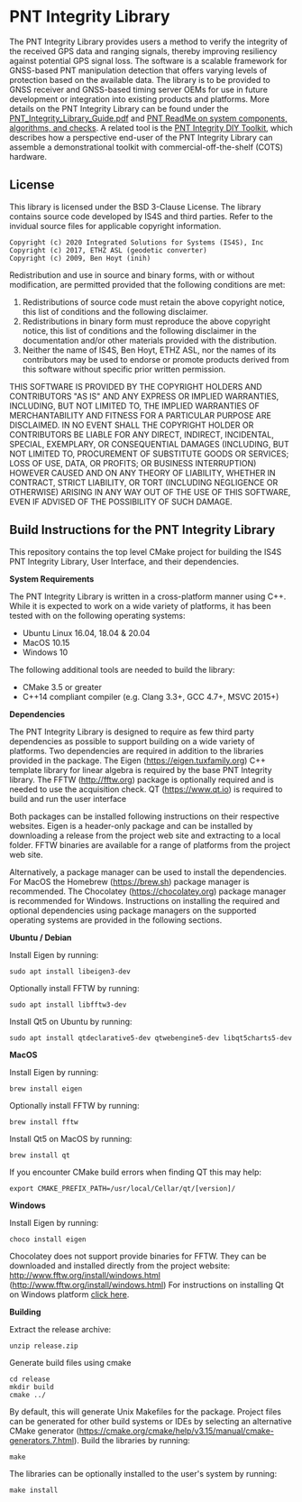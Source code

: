 # PNT Integrity Library
The PNT Integrity Library provides users a method to verify the integrity of the received GPS data and ranging signals, thereby improving resiliency against potential GPS signal loss. The software is a scalable framework for GNSS-based PNT manipulation detection that offers varying levels of protection based on the available data. The library is to be provided to GNSS receiver and GNSS-based timing server OEMs for use in future development or integration into existing products and platforms. More details on the PNT Integrity Library can be found under the [PNT_Integrity_Library_Guide.pdf](https://github.com/cisagov/PNT-Integrity/blob/develop/PNT_Integrity_Library_Guide.pdf) and [PNT ReadMe on system components, algorithms, and checks](https://github.com/cisagov/PNT-Integrity/blob/develop/pnt_integrity/pnt_integrity/README.md). A related tool is the [PNT Integrity DIY Toolkit](https://github.com/cisagov/PNT-Integrity-Toolkit), which describes how a perspective end-user of the PNT Integrity Library can assemble a demonstrational toolkit with commercial-off-the-shelf (COTS) hardware. 

## License
This library is licensed under the BSD 3-Clause License. The library contains source code developed by IS4S and third parties. Refer to the invidual source files for applicable copyright information.
```
Copyright (c) 2020 Integrated Solutions for Systems (IS4S), Inc
Copyright (c) 2017, ETHZ ASL (geodetic converter)
Copyright (c) 2009, Ben Hoyt (inih)
```
Redistribution and use in source and binary forms, with or without modification, are permitted provided that the following conditions are met:
1. Redistributions of source code must retain the above copyright notice, this list of conditions and the following disclaimer.
2. Redistributions in binary form must reproduce the above copyright notice, this list of conditions and the following disclaimer in the documentation and/or other materials provided with the distribution.
3. Neither the name of IS4S, Ben Hoyt, ETHZ ASL, nor the names of its contributors may be used to endorse or promote products derived from this software without specific prior written permission.

THIS SOFTWARE IS PROVIDED BY THE COPYRIGHT HOLDERS AND CONTRIBUTORS "AS IS" AND ANY EXPRESS OR IMPLIED WARRANTIES, INCLUDING, BUT NOT LIMITED TO, THE IMPLIED WARRANTIES OF MERCHANTABILITY AND FITNESS FOR A PARTICULAR PURPOSE ARE DISCLAIMED. IN NO EVENT SHALL THE COPYRIGHT HOLDER OR CONTRIBUTORS BE LIABLE FOR ANY DIRECT, INDIRECT, INCIDENTAL, SPECIAL, EXEMPLARY, OR CONSEQUENTIAL DAMAGES (INCLUDING, BUT NOT LIMITED TO, PROCUREMENT OF SUBSTITUTE GOODS OR SERVICES; LOSS OF USE, DATA, OR PROFITS; OR BUSINESS INTERRUPTION) HOWEVER CAUSED AND ON ANY THEORY OF LIABILITY, WHETHER IN CONTRACT, STRICT LIABILITY, OR TORT (INCLUDING NEGLIGENCE OR OTHERWISE) ARISING IN ANY WAY OUT OF THE USE OF THIS SOFTWARE, EVEN IF ADVISED OF THE POSSIBILITY OF SUCH DAMAGE.

## Build Instructions for the PNT Integrity Library

This repository contains the top level CMake project for building the IS4S PNT Integrity Library, User Interface, and their dependencies.

<b> System Requirements </b>

The PNT Integrity Library is written in a cross-platform manner using C++. While it is expected to work on a wide variety of platforms, it has been tested with on the following operating systems:
* Ubuntu Linux 16.04, 18.04 & 20.04
* MacOS 10.15
* Windows 10

The following additional tools are needed to build the library:
* CMake 3.5 or greater
* C++14 compliant compiler (e.g. Clang 3.3+, GCC 4.7+, MSVC 2015+)

<b> Dependencies </b>

The PNT Integrity Library is designed to require as few third party dependencies as possible to support building on a wide variety of platforms. Two dependencies are required in addition to the libraries provided in the package. The Eigen (https://eigen.tuxfamily.org) C++ template library for linear algebra is required by the base PNT Integrity library. The FFTW (http://fftw.org) package is optionally required and is needed to use the acquisition check. QT (https://www.qt.io) is required to build and run the user interface

Both packages can be installed following instructions on their respective websites. Eigen is a header-only package and can be installed by downloading a release from the project web site and extracting to a local folder. FFTW binaries are available for a range of platforms from the project web site.

Alternatively, a package manager can be used to install the dependencies. For MacOS the Homebrew (https://brew.sh) package manager is recommended. The Chocolatey (https://chocolatey.org) package manager is recommended for Windows. Instructions on installing the required and optional dependencies using package managers on the supported
operating systems are provided in the following sections.

<b>Ubuntu / Debian</b>

Install Eigen by running:
```
sudo apt install libeigen3-dev
```
Optionally install FFTW by running:
```
sudo apt install libfftw3-dev
```
Install Qt5 on Ubuntu by running:
```
sudo apt install qtdeclarative5-dev qtwebengine5-dev libqt5charts5-dev
```

<b>MacOS </b>

Install Eigen by running:
```
brew install eigen
```
Optionally install FFTW by running:
```
brew install fftw
```
Install Qt5 on MacOS by running:
```
brew install qt
```
If you encounter CMake build errors when finding QT this may help:
```
export CMAKE_PREFIX_PATH=/usr/local/Cellar/qt/[version]/
```

<b>Windows</b>

Install Eigen by running:
```
choco install eigen
```
Chocolatey does not support provide binaries for FFTW. They can be downloaded and installed
directly from the project website: http://www.fftw.org/install/windows.html
(http://www.fftw.org/install/windows.html)
For instructions on installing Qt on Windows platform [click here](https://doc.qt.io/qt-5/windows.html).

<b>Building</b>

Extract the release archive:
```
unzip release.zip
```
Generate build files using cmake
```
cd release
mkdir build
cmake ../
```
By default, this will generate Unix Makefiles for the package. Project files can be generated for
other build systems or IDEs by selecting an alternative CMake generator
(https://cmake.org/cmake/help/v3.15/manual/cmake-generators.7.html).
Build the libraries by running:
```
make
```
The libraries can be optionally installed to the user's system by running:
```
make install
```
